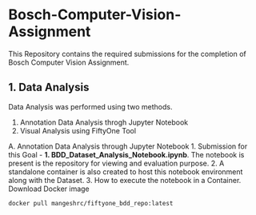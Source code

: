 # Bosch-Computer-Vision-Assignment
This Repository contains the required submissions for the completion of Bosch Computer Vision Assignment.

## 1. Data Analysis
  Data Analysis was performed using two methods.
  <ol>
    <li> Annotation Data Analysis throgh Jupyter Notebook </li>
    <li> Visual Analysis using FiftyOne Tool </li>
  </ol>
A. Annotation Data Analysis through Jupyter Notebook
  1. Submission for this Goal  -  <b>1. BDD_Dataset_Analysis_Notebook.ipynb</b>. The notebook is present is the repository for viewing and evaluation purpose.
  2. A standalone container is also created to host this notebook environment along with the Dataset.
  3. How to execute the notebook in a Container.
    Download Docker image

```shell
docker pull mangeshrc/fiftyone_bdd_repo:latest
```
